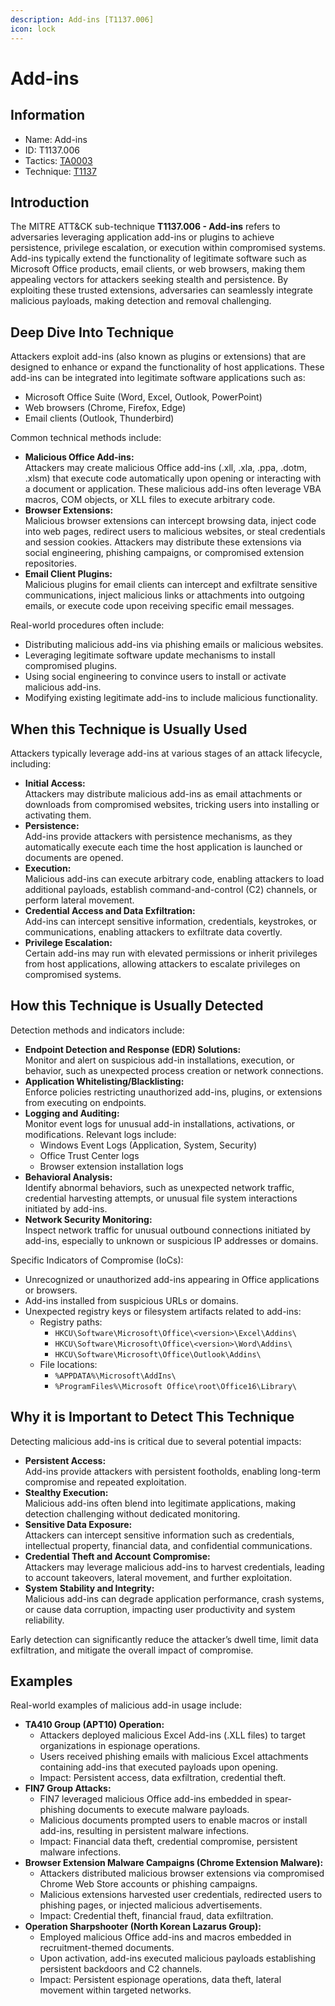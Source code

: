 ```yaml
---
description: Add-ins [T1137.006]
icon: lock
---
```


# Add-ins

## Information

* Name: Add-ins
* ID: T1137.006
* Tactics: [TA0003](../)
* Technique: [T1137](./)

## Introduction

The MITRE ATT\&CK sub-technique **T1137.006 - Add-ins** refers to adversaries leveraging application add-ins or plugins to achieve persistence, privilege escalation, or execution within compromised systems. Add-ins typically extend the functionality of legitimate software such as Microsoft Office products, email clients, or web browsers, making them appealing vectors for attackers seeking stealth and persistence. By exploiting these trusted extensions, adversaries can seamlessly integrate malicious payloads, making detection and removal challenging.

## Deep Dive Into Technique

Attackers exploit add-ins (also known as plugins or extensions) that are designed to enhance or expand the functionality of host applications. These add-ins can be integrated into legitimate software applications such as:

* Microsoft Office Suite (Word, Excel, Outlook, PowerPoint)
* Web browsers (Chrome, Firefox, Edge)
* Email clients (Outlook, Thunderbird)

Common technical methods include:

* **Malicious Office Add-ins:**\
  Attackers may create malicious Office add-ins (.xll, .xla, .ppa, .dotm, .xlsm) that execute code automatically upon opening or interacting with a document or application. These malicious add-ins often leverage VBA macros, COM objects, or XLL files to execute arbitrary code.
* **Browser Extensions:**\
  Malicious browser extensions can intercept browsing data, inject code into web pages, redirect users to malicious websites, or steal credentials and session cookies. Attackers may distribute these extensions via social engineering, phishing campaigns, or compromised extension repositories.
* **Email Client Plugins:**\
  Malicious plugins for email clients can intercept and exfiltrate sensitive communications, inject malicious links or attachments into outgoing emails, or execute code upon receiving specific email messages.

Real-world procedures often include:

* Distributing malicious add-ins via phishing emails or malicious websites.
* Leveraging legitimate software update mechanisms to install compromised plugins.
* Using social engineering to convince users to install or activate malicious add-ins.
* Modifying existing legitimate add-ins to include malicious functionality.

## When this Technique is Usually Used

Attackers typically leverage add-ins at various stages of an attack lifecycle, including:

* **Initial Access:**\
  Attackers may distribute malicious add-ins as email attachments or downloads from compromised websites, tricking users into installing or activating them.
* **Persistence:**\
  Add-ins provide attackers with persistence mechanisms, as they automatically execute each time the host application is launched or documents are opened.
* **Execution:**\
  Malicious add-ins can execute arbitrary code, enabling attackers to load additional payloads, establish command-and-control (C2) channels, or perform lateral movement.
* **Credential Access and Data Exfiltration:**\
  Add-ins can intercept sensitive information, credentials, keystrokes, or communications, enabling attackers to exfiltrate data covertly.
* **Privilege Escalation:**\
  Certain add-ins may run with elevated permissions or inherit privileges from host applications, allowing attackers to escalate privileges on compromised systems.

## How this Technique is Usually Detected

Detection methods and indicators include:

* **Endpoint Detection and Response (EDR) Solutions:**\
  Monitor and alert on suspicious add-in installations, execution, or behavior, such as unexpected process creation or network connections.
* **Application Whitelisting/Blacklisting:**\
  Enforce policies restricting unauthorized add-ins, plugins, or extensions from executing on endpoints.
* **Logging and Auditing:**\
  Monitor event logs for unusual add-in installations, activations, or modifications. Relevant logs include:
  * Windows Event Logs (Application, System, Security)
  * Office Trust Center logs
  * Browser extension installation logs
* **Behavioral Analysis:**\
  Identify abnormal behaviors, such as unexpected network traffic, credential harvesting attempts, or unusual file system interactions initiated by add-ins.
* **Network Security Monitoring:**\
  Inspect network traffic for unusual outbound connections initiated by add-ins, especially to unknown or suspicious IP addresses or domains.

Specific Indicators of Compromise (IoCs):

* Unrecognized or unauthorized add-ins appearing in Office applications or browsers.
* Add-ins installed from suspicious URLs or domains.
* Unexpected registry keys or filesystem artifacts related to add-ins:
  * Registry paths:
    * `HKCU\Software\Microsoft\Office\<version>\Excel\Addins\`
    * `HKCU\Software\Microsoft\Office\<version>\Word\Addins\`
    * `HKCU\Software\Microsoft\Office\Outlook\Addins\`
  * File locations:
    * `%APPDATA%\Microsoft\AddIns\`
    * `%ProgramFiles%\Microsoft Office\root\Office16\Library\`

## Why it is Important to Detect This Technique

Detecting malicious add-ins is critical due to several potential impacts:

* **Persistent Access:**\
  Add-ins provide attackers with persistent footholds, enabling long-term compromise and repeated exploitation.
* **Stealthy Execution:**\
  Malicious add-ins often blend into legitimate applications, making detection challenging without dedicated monitoring.
* **Sensitive Data Exposure:**\
  Attackers can intercept sensitive information such as credentials, intellectual property, financial data, and confidential communications.
* **Credential Theft and Account Compromise:**\
  Attackers may leverage malicious add-ins to harvest credentials, leading to account takeovers, lateral movement, and further exploitation.
* **System Stability and Integrity:**\
  Malicious add-ins can degrade application performance, crash systems, or cause data corruption, impacting user productivity and system reliability.

Early detection can significantly reduce the attacker’s dwell time, limit data exfiltration, and mitigate the overall impact of compromise.

## Examples

Real-world examples of malicious add-in usage include:

* **TA410 Group (APT10) Operation:**
  * Attackers deployed malicious Excel Add-ins (.XLL files) to target organizations in espionage operations.
  * Users received phishing emails with malicious Excel attachments containing add-ins that executed payloads upon opening.
  * Impact: Persistent access, data exfiltration, credential theft.
* **FIN7 Group Attacks:**
  * FIN7 leveraged malicious Office add-ins embedded in spear-phishing documents to execute malware payloads.
  * Malicious documents prompted users to enable macros or install add-ins, resulting in persistent malware infections.
  * Impact: Financial data theft, credential compromise, persistent malware infections.
* **Browser Extension Malware Campaigns (Chrome Extension Malware):**
  * Attackers distributed malicious browser extensions via compromised Chrome Web Store accounts or phishing campaigns.
  * Malicious extensions harvested user credentials, redirected users to phishing pages, or injected malicious advertisements.
  * Impact: Credential theft, financial fraud, data exfiltration.
* **Operation Sharpshooter (North Korean Lazarus Group):**
  * Employed malicious Office add-ins and macros embedded in recruitment-themed documents.
  * Upon activation, add-ins executed malicious payloads establishing persistent backdoors and C2 channels.
  * Impact: Persistent espionage operations, data theft, lateral movement within targeted networks.
